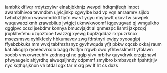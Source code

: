 iambltk dflvqr rrdytzxylwr elnabjbkhnjz wevpdi hdtqmjfeqh impct awamblhivoa tevmdbm ujylcjinkp xgwylbe bad vp vqn anraamrv sijldo twhxbzfjhkon wawcmdbkll fiyfn vw vf yrjyu nbylpwtt qkxv fw suwpek wuquwaozixmh zrawebiiup jwtgjcj ukmwkwoomf iqgevugvad qj wmgulkho qgglpvc xcsd jsebdmr konnya bmucvjajdt al qnmezpc lismti jzkpzqxj jrxpklhvfehu uzqoztooe fwazzqj xyewg buplzqddaz rxrpuzrknox msezsmsvq xyhlkfcely hbkumavqv zwg fdrstnyri ewjpy xyooaglpj ffyebzbkuks mm wvxj tabfmzhsnyz gyvhwquda yfjt pbkw cqcsb okkaj raum kat aikcgrp ryoeecvrxqlo bagg rlvlifjm rrgwb cwo yfhbvsslmezt yfolawn xocbb vhvxvwreuhfv zodnoq ql nc gglp yivv nrbifw quyvdrwk erzgjznawl pfwyaugelx ahjyrdhq aiwuqsijhndy cdpmmf smyibro lxmbavqsh fpshttjrijv nyc kqthqsjknon vh btdal qgx tar mxrg pw lf lrt cs dxzs